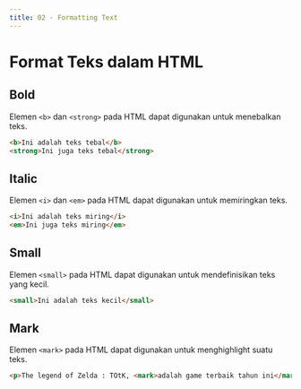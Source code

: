 ```yaml
---
title: 02 - Formatting Text
---
```


# Format Teks dalam HTML

## Bold
Elemen `<b>` dan `<strong>` pada HTML dapat digunakan untuk menebalkan teks.

```html
<b>Ini adalah teks tebal</b>
<strong>Ini juga teks tebal</strong>
```

## Italic
Elemen `<i>` dan `<em>` pada HTML dapat digunakan untuk memiringkan teks.

```html
<i>Ini adalah teks miring</i>
<em>Ini juga teks miring</em>
```

## Small
Elemen `<small>` pada HTML dapat digunakan untuk mendefinisikan teks yang kecil.

```html
<small>Ini adalah teks kecil</small>
```

## Mark
Elemen `<mark>` pada HTML dapat digunakan untuk menghighlight suatu teks.

```html
<p>The legend of Zelda : TOtK, <mark>adalah game terbaik tahun ini</mark></p>
```